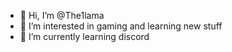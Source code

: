 - 👋 Hi, I’m @The1lama
- 👀 I’m interested in gaming and learning new stuff
- 🌱 I’m currently learning discord
